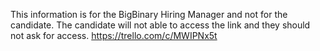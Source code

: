 This information is for the BigBinary Hiring Manager and not for the candidate. 
The candidate will not able to access the link and they should not ask for access. 
https://trello.com/c/MWIPNx5t
